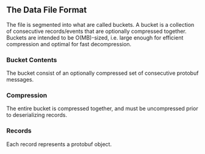 ## The Data File Format
The file is segmented into what are called buckets.
A bucket is a collection of consecutive records/events that 
are optionally compressed together. Buckets are intended to be O(MB)-sized,
i.e. large enough for efficient compression and optimal for fast decompression.

### Bucket Contents
The bucket consist of an optionally compressed set of consecutive protobuf messages.

### Compression
The entire bucket is compressed together, and must be uncompressed 
prior to deserializing records.

### Records
Each record represents a protobuf object.
